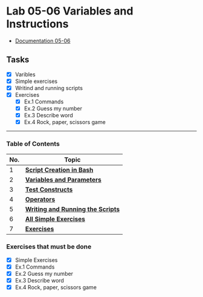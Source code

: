 # Lab 05-06 Variables and Instructions 
- [Documentation 05-06](https://github.com/Kyleann/AGH-Operating_Systems/files/10097371/05.and.06.Variables.and.instructions.pdf)

## Tasks
- [x] Varibles
- [x] Simple exercises 
- [x] Writind and running scripts
- [x] Exercises 
  - [x] Ex.1 Commands
  - [x] Ex.2 Guess my number 
  - [x] Ex.3 Describe word 
  - [x] Ex.4 Rock, paper, scissors game
----------------------------------------------------------

### Table of Contents
| No. | Topic                                                                   |
| --- | ----------------------------------------------------------------------- |
| 1   | [**Script Creation in Bash**](https://tldp.org/LDP/abs/html/sha-bang.html)|                            
| 2   | [**Variables and Parameters**](https://tldp.org/LDP/abs/html/varsubn.html)|
| 3   | [**Test Constructs**](https://tldp.org/LDP/abs/html/testconstructs.html)||
| 4   | [**Operators**](https://tldp.org/LDP/abs/html/ops.html) 
| 5   | [**Writing and Running the Scripts**](https://tldp.org/LDP/abs/html/ops.html) 
| 6   | [**All Simple Exercises**](#installing-packages)                         
| 7   | [**Exercises**](#system-and-hardware-information) |

### Exercises that must be done 
  - [x] Simple Exercises 
  - [x] Ex.1 Commands
  - [x] Ex.2 Guess my number 
  - [x] Ex.3 Describe word 
  - [x] Ex.4 Rock, paper, scissors game
